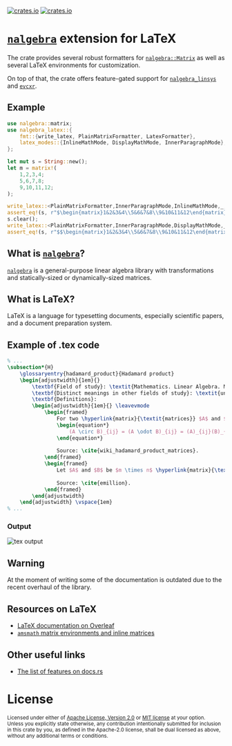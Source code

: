 [![crates.io](https://img.shields.io/crates/v/nalgebra_latex.svg)][`nalgebra_latex`]
[![crates.io](https://img.shields.io/crates/d/nalgebra_latex.svg)][`nalgebra_latex`]

# [`nalgebra`] extension for LaTeX

The crate provides several robust formatters for [`nalgebra::Matrix`] as well as
several LaTeX environments for customization.

On top of that, the crate offers feature-gated support for [`nalgebra_linsys`] and [`evcxr`].

## Example

```rust
use nalgebra::matrix;
use nalgebra_latex::{
	fmt::{write_latex, PlainMatrixFormatter, LatexFormatter},
	latex_modes::{InlineMathMode, DisplayMathMode, InnerParagraphMode},
};

let mut s = String::new();
let m = matrix!(
	1,2,3,4;
	5,6,7,8;
	9,10,11,12;
);

write_latex::<PlainMatrixFormatter,InnerParagraphMode,InlineMathMode,_,_>(&mut s, &m).unwrap();
assert_eq!(s, r"$\begin{matrix}1&2&3&4\\5&6&7&8\\9&10&11&12\end{matrix}$");
s.clear();
write_latex::<PlainMatrixFormatter,InnerParagraphMode,DisplayMathMode,_,_>(&mut s, &m).unwrap();
assert_eq!(s, r"$$\begin{matrix}1&2&3&4\\5&6&7&8\\9&10&11&12\end{matrix}$$");
```

## What is [`nalgebra`]?

[`nalgebra`] is a general-purpose linear algebra library with transformations and statically-sized or dynamically-sized matrices.

## What is LaTeX?

LaTeX is a language for typesetting documents, especially scientific papers, and a document preparation system.

## Example of .tex code

```tex
% ...
\subsection*{H}
	\glossaryentry{hadamard_product}{Hadamard product}
	\begin{adjustwidth}{1em}{}
		\textbf{Field of study}: \textit{Mathematics. Linear Algebra. Matrix theory.} \\
		\textbf{Distinct meanings in other fields of study}: \textit{unspecified.} \\
		\textbf{Definitions}:
		\begin{adjustwidth}{1em}{} \leavevmode
			\begin{framed}
				For two \hyperlink{matrix}{\textit{matrices}} $A$ and $B$ of the same \hyperlink{dimension_of_matrix}{\textit{dimension}} $m \times n$, the \beingdefined{Hadamard product} $A \circ B$ (or $A \odot B$) is a \hyperlink{matrix}{\textit{matrix}} of the same \hyperlink{dimension_of_matrix}{\textit{dimension}} as the operands, with elements given by
				\begin{equation*}
					(A \circ B)_{ij} = (A \odot B)_{ij} = (A)_{ij}(B)_{ij}.
				\end{equation*}
				
				Source: \cite{wiki_hadamard_product_matrices}.
			\end{framed}
			\begin{framed}
				Let $A$ and $B$ be $m \times n$ \hyperlink{matrix}{\textit{matrices}} with entries in $C$. The \beingdefined{Hadamard product} is defined by $[A \circ B]_{ij}=[A]_{ij}[B]_{ij}$ for all $1 \leq i \leq m$, $1 \leq j \leq n$. \\ \vspace{1em}
				
				Source: \cite{emillion}.
			\end{framed}
		\end{adjustwidth}
	\end{adjustwidth} \vspace{1em}
% ...
```

### Output

![tex output](https://i.imgur.com/xptzo3h.jpg)

## Warning

At the moment of writing some of the documentation is outdated due to the recent overhaul of the library.

## Resources on LaTeX

* [LaTeX documentation on Overleaf](https://www.overleaf.com/learn)
* [`amsmath` matrix environments and inline matrices](https://www.overleaf.com/learn/latex/Matrices)

## Other useful links

* [The list of features on docs.rs](https://docs.rs/crate/nalgebra_latex/latest/features)

[`nalgebra_latex`]: https://crates.io/crates/nalgebra_latex
[`nalgebra`]: https://crates.io/crates/nalgebra
[what is latex]: https://www.overleaf.com/learn/latex/Learn_LaTeX_in_30_minutes#What_is_LaTeX.3F
[`nalgebra::Matrix`]: https://docs.rs/nalgebra/latest/nalgebra/base/struct.Matrix.html
[`nalgebra_linsys`]: https://crates.io/crates/nalgebra_linsys
[`evcxr`]: https://github.com/google/evcxr

# License

<sup>
Licensed under either of <a href="LICENSE-APACHE">Apache License, Version
2.0</a> or <a href="LICENSE-MIT">MIT license</a> at your option.
</sup>

<br>

<sub>
Unless you explicitly state otherwise, any contribution intentionally submitted
for inclusion in this crate by you, as defined in the Apache-2.0 license, shall
be dual licensed as above, without any additional terms or conditions.
</sub>
